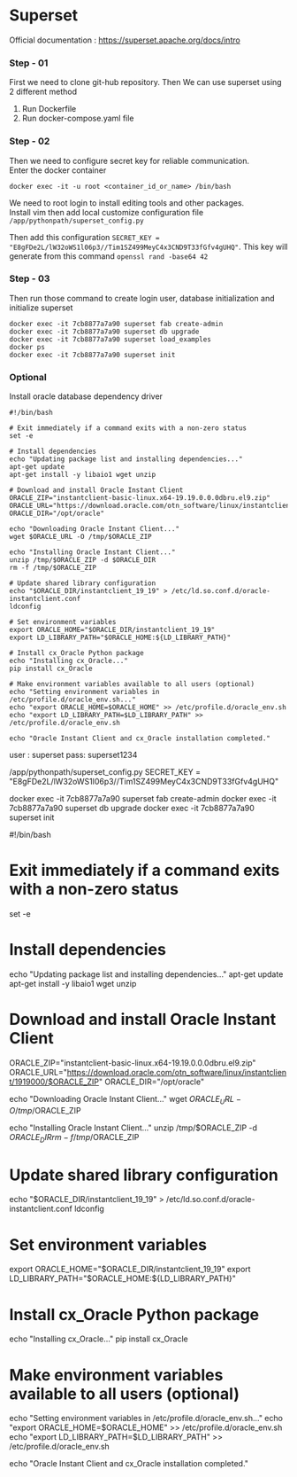 # Superset

Official documentation : https://superset.apache.org/docs/intro

### Step - 01
First we need to clone git-hub repository. 
Then We can use superset using 2 different method
1. Run Dockerfile
2. Run docker-compose.yaml file

### Step - 02
Then we need to configure secret key for reliable communication. \
Enter the docker container
```shell
docker exec -it -u root <container_id_or_name> /bin/bash
```
We need to root login to install editing tools and other packages. \
Install vim then add local customize configuration file `/app/pythonpath/superset_config.py`

Then add this configuration `SECRET_KEY = "E8gFDe2L/lW32oWS1l06p3//Tim1SZ499MeyC4x3CND9T33fGfv4gUHQ"`. This key will generate from this command `openssl rand -base64 42`

### Step - 03
Then run those command to create login user, database initialization and initialize superset
```shell
docker exec -it 7cb8877a7a90 superset fab create-admin
docker exec -it 7cb8877a7a90 superset db upgrade
docker exec -it 7cb8877a7a90 superset load_examples
docker ps
docker exec -it 7cb8877a7a90 superset init
```

### Optional
Install oracle database dependency driver
```shell
#!/bin/bash

# Exit immediately if a command exits with a non-zero status
set -e

# Install dependencies
echo "Updating package list and installing dependencies..."
apt-get update
apt-get install -y libaio1 wget unzip

# Download and install Oracle Instant Client
ORACLE_ZIP="instantclient-basic-linux.x64-19.19.0.0.0dbru.el9.zip"
ORACLE_URL="https://download.oracle.com/otn_software/linux/instantclient/1919000/$ORACLE_ZIP"
ORACLE_DIR="/opt/oracle"

echo "Downloading Oracle Instant Client..."
wget $ORACLE_URL -O /tmp/$ORACLE_ZIP

echo "Installing Oracle Instant Client..."
unzip /tmp/$ORACLE_ZIP -d $ORACLE_DIR
rm -f /tmp/$ORACLE_ZIP

# Update shared library configuration
echo "$ORACLE_DIR/instantclient_19_19" > /etc/ld.so.conf.d/oracle-instantclient.conf
ldconfig

# Set environment variables
export ORACLE_HOME="$ORACLE_DIR/instantclient_19_19"
export LD_LIBRARY_PATH="$ORACLE_HOME:${LD_LIBRARY_PATH}"

# Install cx_Oracle Python package
echo "Installing cx_Oracle..."
pip install cx_Oracle

# Make environment variables available to all users (optional)
echo "Setting environment variables in /etc/profile.d/oracle_env.sh..."
echo "export ORACLE_HOME=$ORACLE_HOME" >> /etc/profile.d/oracle_env.sh
echo "export LD_LIBRARY_PATH=$LD_LIBRARY_PATH" >> /etc/profile.d/oracle_env.sh

echo "Oracle Instant Client and cx_Oracle installation completed."
```

user : superset
pass: superset1234


/app/pythonpath/superset_config.py
SECRET_KEY = "E8gFDe2L/lW32oWS1l06p3//Tim1SZ499MeyC4x3CND9T33fGfv4gUHQ"

docker exec -it 7cb8877a7a90 superset fab create-admin
docker exec -it 7cb8877a7a90 superset db upgrade
docker exec -it 7cb8877a7a90 superset init

#!/bin/bash

# Exit immediately if a command exits with a non-zero status
set -e

# Install dependencies
echo "Updating package list and installing dependencies..."
apt-get update
apt-get install -y libaio1 wget unzip

# Download and install Oracle Instant Client
ORACLE_ZIP="instantclient-basic-linux.x64-19.19.0.0.0dbru.el9.zip"
ORACLE_URL="https://download.oracle.com/otn_software/linux/instantclient/1919000/$ORACLE_ZIP"
ORACLE_DIR="/opt/oracle"

echo "Downloading Oracle Instant Client..."
wget $ORACLE_URL -O /tmp/$ORACLE_ZIP

echo "Installing Oracle Instant Client..."
unzip /tmp/$ORACLE_ZIP -d $ORACLE_DIR
rm -f /tmp/$ORACLE_ZIP

# Update shared library configuration
echo "$ORACLE_DIR/instantclient_19_19" > /etc/ld.so.conf.d/oracle-instantclient.conf
ldconfig

# Set environment variables
export ORACLE_HOME="$ORACLE_DIR/instantclient_19_19"
export LD_LIBRARY_PATH="$ORACLE_HOME:${LD_LIBRARY_PATH}"

# Install cx_Oracle Python package
echo "Installing cx_Oracle..."
pip install cx_Oracle

# Make environment variables available to all users (optional)
echo "Setting environment variables in /etc/profile.d/oracle_env.sh..."
echo "export ORACLE_HOME=$ORACLE_HOME" >> /etc/profile.d/oracle_env.sh
echo "export LD_LIBRARY_PATH=$LD_LIBRARY_PATH" >> /etc/profile.d/oracle_env.sh

echo "Oracle Instant Client and cx_Oracle installation completed."
